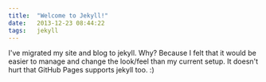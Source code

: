 ```yaml
---
title:  "Welcome to Jekyll!"
date:   2013-12-23 08:44:22
tags:   jekyll
---
```


I've migrated my site and blog to jekyll. Why? Because I felt that it would be easier to manage and change the look/feel than my current setup. It doesn't hurt that GitHub Pages supports jekyll too. :)
